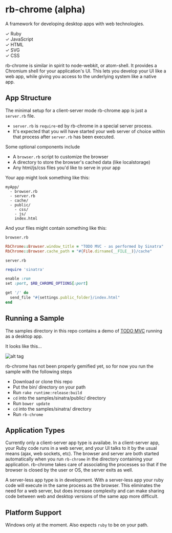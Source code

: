 rb-chrome (alpha)
=================

A framework for developing desktop apps with web technologies.

&#x2713; Ruby <br/>
&#x2713; JavaScript <br/>
&#x2713; HTML <br/>
&#x2713; SVG <br/>
&#x2713; CSS <br/>

rb-chrome is similar in spirit to node-webkit, or atom-shell. It provides a Chromium shell for your
application's UI. This lets you develop your UI like a web app, while giving you access to the underlying
system like a native app.

App Structure
-------------

The minimal setup for a client-server mode rb-chrome app is just a `server.rb` file. 

- `server.rb` is `require`-ed by rb-chrome in a special server process. 
- It's expected that you will have started your web server of choice within that process after `server.rb` has been executed.

Some optional components include 

- A `browser.rb` script to customize the browser
- A directory to store the browser's cached data (like localstorage)
- Any html/js/css files you'd like to serve in your app

Your app might look something like this:

```
myApp/
  - browser.rb
  - server.rb
  - cache/
  - public/
    - css/
    - js/
    index.html
```

And your files might contain something like this:

`browser.rb`

```Ruby
RbChrome::Browser.window_title = "TODO MVC - as performed by Sinatra"
RbChrome::Browser.cache_path = "#{File.dirname(__FILE__)}/cache"
```

`server.rb`

```Ruby
require 'sinatra'

enable :run
set :port, $RB_CHROME_OPTIONS[:port]

get '/' do
  send_file "#{settings.public_folder}/index.html"
end
```

Running a Sample
----------------

The samples directory in this repo contains a demo of [TODO MVC](http://todomvc.com/) running as a desktop app.

It looks like this...

![alt tag](https://raw.githubusercontent.com/jbreeden/rb-chrome/master/images/sample.png)

rb-chrome has not been properly gemified yet, so for now you run the sample with the following steps

- Download or clone this repo
- Put the bin/ directory on your path
- Run `rake runtime:release:build`
- `cd` into the samples/sinatra/public/ directory
- Run `bower update`
- `cd` into the samples/sinatra/ directory
- Run `rb-chrome`

Application Types
-----------------

Currently only a client-server app type is availabe. In a client-server app, your Ruby code runs in a web server,
and your UI talks to it by the usual means (ajax, web sockets, etc). The browser and server are both started 
automatically when you run `rb-chrome` in the directory containing your application. rb-chrome takes care
of associating the processes so that if the browser is closed by the user or OS, the server exits as well.

A server-less app type is in development. With a server-less app your ruby code will execute in the same process as
the browser. This eliminates the need for a web server, but does increase complexity and can make sharing code between
web and desktop versions of the same app more difficult.

Platform Support
----------------

Windows only at the moment. Also expects `ruby` to be on your path.
